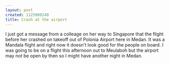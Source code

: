 ```yaml
--- 
layout: post
created: 1125909240
title: Crash at the airport
---
```

I just got a message from a colleage on her way to Singapore that the flight before her crashed on takeoff out of Polonia Airport here in Medan.  It was a Mandala flight and right now it doesn't look good for the people on board.  I was going to be on a flight this afternoon out to Meulaboh but the airport may not be open by then so I might have another night in Medan.
